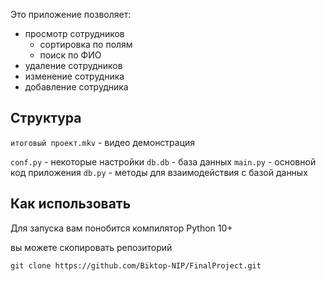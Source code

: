 Это приложение позволяет:

- просмотр сотрудников
	- сортировка по полям
	- поиск по ФИО
- удаление сотрудников
- изменение сотрудника
- добавление сотрудника

## Структура 

`итоговый проект.mkv` - видео демонстрация

`conf.py` - некоторые настройки 
`db.db` - база данных 
`main.py` - основной код приложения
`db.py` - методы для взаимодействия с базой данных

## Как использовать 

Для запуска вам понобится компилятор Python 10+ 


вы можете скопировать репозиторий 
```
git clone https://github.com/Biktop-NIP/FinalProject.git
```